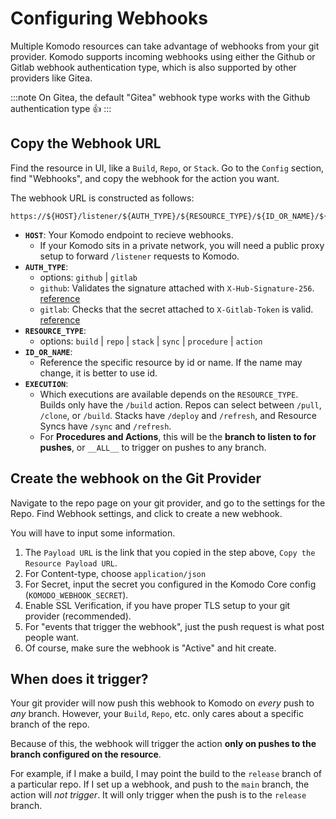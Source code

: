 # Configuring Webhooks

Multiple Komodo resources can take advantage of webhooks from your git provider. Komodo supports incoming webhooks using either the Github or Gitlab webhook authentication type, which is also supported by other providers like Gitea.

:::note
On Gitea, the default "Gitea" webhook type works with the Github authentication type 👍
:::

## Copy the Webhook URL

Find the resource in UI, like a `Build`, `Repo`, or `Stack`.
Go to the `Config` section, find "Webhooks", and copy the webhook for the action you want.

The webhook URL is constructed as follows:

```shell
https://${HOST}/listener/${AUTH_TYPE}/${RESOURCE_TYPE}/${ID_OR_NAME}/${EXECUTION}
```
- **`HOST`**: Your Komodo endpoint to recieve webhooks. 
	- If your Komodo sits in a private network,
	  you will need a public proxy setup to forward `/listener` requests to Komodo.
- **`AUTH_TYPE`**:
	- options: `github` | `gitlab`
	- `github`: Validates the signature attached with `X-Hub-Signature-256`. [reference](https://docs.github.com/en/webhooks/using-webhooks/validating-webhook-deliveries)
	- `gitlab`: Checks that the secret attached to `X-Gitlab-Token` is valid. [reference](https://docs.gitlab.com/ee/user/project/integrations/webhooks.html#create-a-webhook)
- **`RESOURCE_TYPE`**:
	- options: `build` | `repo` | `stack` | `sync` | `procedure` | `action`
- **`ID_OR_NAME`**:
	- Reference the specific resource by id or name. If the name may change, it is better to use id.
- **`EXECUTION`**:
	- Which executions are available depends on the `RESOURCE_TYPE`. Builds only have the `/build` action.
		Repos can select between `/pull`, `/clone`, or `/build`. Stacks have `/deploy` and `/refresh`, and Resource Syncs have `/sync` and `/refresh`.
	- For **Procedures and Actions**, this will be the **branch to listen to for pushes**, or `__ALL__` to trigger
		on pushes to any branch.

## Create the webhook on the Git Provider

Navigate to the repo page on your git provider, and go to the settings for the Repo.
Find Webhook settings, and click to create a new webhook.

You will have to input some information. 

1. The `Payload URL` is the link that you copied in the step above, `Copy the Resource Payload URL`.
2. For Content-type, choose `application/json`
3. For Secret, input the secret you configured in the Komodo Core config (`KOMODO_WEBHOOK_SECRET`).
4. Enable SSL Verification, if you have proper TLS setup to your git provider (recommended).
5. For "events that trigger the webhook", just the push request is what post people want.
6. Of course, make sure the webhook is "Active" and hit create.

## When does it trigger?

Your git provider will now push this webhook to Komodo on *every* push to *any* branch. However, your `Build`, `Repo`,
etc. only cares about a specific branch of the repo.

Because of this, the webhook will trigger the action **only on pushes to the branch configured on the resource**.

For example, if I make a build, I may point the build to the `release` branch of a particular repo. If I set up a webhook, and push to the `main` branch, the action will *not trigger*. It will only trigger when the push is to the `release` branch.